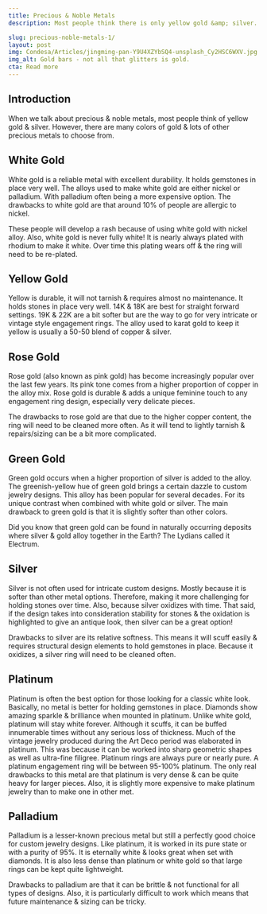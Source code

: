 ```yaml
---
title: Precious & Noble Metals
description: Most people think there is only yellow gold &amp; silver. However, there are many precious/Noble metals to choose from!

slug: precious-noble-metals-1/
layout: post
img: Condesa/Articles/jingming-pan-Y9U4XZYbSQ4-unsplash_Cy2HSC6WXV.jpg
img_alt: Gold bars - not all that glitters is gold.
cta: Read more
---
```

## Introduction
When we talk about precious & noble metals, most people think of yellow gold & silver. However, there are many colors of gold & lots of other precious metals to choose from.

## White Gold
White gold is a reliable metal with excellent durability. It holds gemstones in place very well. The alloys used to make white gold are either nickel or palladium. With palladium often being a more expensive option. The drawbacks to white gold are that around 10% of people are allergic to nickel. 

These people will develop a rash because of using white gold with nickel alloy. Also, white gold is never fully white! It is nearly always plated with rhodium to make it white. Over time this plating wears off & the ring will need to be re-plated.

## Yellow Gold
Yellow is durable, it will not tarnish & requires almost no maintenance. It holds stones in place very well. 14K & 18K are best for straight forward settings. 19K & 22K are a bit softer but are the way to go for very intricate or vintage style engagement rings. The alloy used to karat gold to keep it yellow is usually a 50-50 blend of copper & silver.

## Rose Gold
Rose gold (also known as pink gold) has become increasingly popular over the last few years. Its pink tone comes from a higher proportion of copper in the alloy mix. Rose gold is durable & adds a unique feminine touch to any engagement ring design, especially very delicate pieces. 

The drawbacks to rose gold are that due to the higher copper content, the ring will need to be cleaned more often. As it will tend to lightly tarnish & repairs/sizing can be a bit more complicated.

## Green Gold
Green gold occurs when a higher proportion of silver is added to the alloy. The greenish-yellow hue of green gold brings a certain dazzle to custom jewelry designs. This alloy has been popular for several decades. For its unique contrast when combined with white gold or silver. The main drawback to green gold is that it is slightly softer than other colors. 

Did you know that green gold can be found in naturally occurring deposits where silver & gold alloy together in the Earth? The Lydians called it Electrum.

## Silver
Silver is not often used for intricate custom designs. Mostly because it is softer than other metal options. Therefore, making it more challenging for holding stones over time. Also, because silver oxidizes with time. That said, if the design takes into consideration stability for stones & the oxidation is highlighted to give an antique look, then silver can be a great option! 

Drawbacks to silver are its relative softness. This means it will scuff easily & requires structural design elements to hold gemstones in place. Because it oxidizes, a silver ring will need to be cleaned often.

## Platinum
Platinum is often the best option for those looking for a classic white look. Basically, no metal is better for holding gemstones in place. Diamonds show amazing sparkle & brilliance when mounted in platinum. Unlike white gold, platinum will stay white forever. Although it scuffs, it can be buffed innumerable times without any serious loss of thickness.
Much of the vintage jewelry produced during the Art Deco period was elaborated in platinum. This was because it can be worked into sharp geometric shapes as well as ultra-fine filigree. Platinum rings are always pure or nearly pure. A platinum engagement ring will be between 95-100% platinum. The only real drawbacks to this metal are that platinum is very dense & can be quite heavy for larger pieces. Also, it is slightly more expensive to make platinum jewelry than to make one in other met.

## Palladium
Palladium is a lesser-known precious metal but still a perfectly good choice for custom jewelry designs. Like platinum, it is worked in its pure state or with a purity of 95%. It is eternally white & looks great when set with diamonds. It is also less dense than platinum or white gold so that large rings can be kept quite lightweight. 

Drawbacks to palladium are that it can be brittle & not functional for all types of designs. Also, it is particularly difficult to work which means that future maintenance & sizing can be tricky.